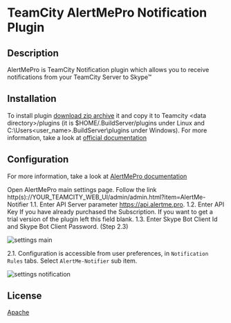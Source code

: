 TeamCity AlertMePro Notification Plugin
====================================

Description
-----------
AlertMePro is TeamCity Notification plugin which allows you to receive notifications from your TeamCity Server to Skype™

Installation
------------
To install plugin [download zip archive](https://github.com/voiplab/alertMePro/releases) it and copy it to Teamcity \<data directory\>/plugins (it is $HOME/.BuildServer/plugins under Linux and C:\Users\<user_name>\.BuildServer\plugins under Windows).
For more information, take a look at [official documentation](https://confluence.jetbrains.com/display/TCD10/Installing+Additional+Plugins)

Configuration
-------------
For more information, take a look at [AlertMePro documentation](https://alertme.pro/installation/)

Open AlertMePro main settings page. Follow the link http(s)://YOUR_TEAMCITY_WEB_UI/admin/admin.html?item=AlertMe-Notifier
1.1. Enter API Server parameter https://api.alertme.pro.
1.2. Enter API Key If you have already purchased the Subscription. If you want to get a trial version of the plugin left this field blank.
1.3. Enter Skype Bot Client Id and Skype Bot Client Password. (Step 2.3)

![settings main](https://alertme.pro/wp-content/uploads/2016/10/Screenshot-at-2016-10-17-174126-768x466.png)

2.1. Configuration is accessible from user preferences, in `Notification Rules` tabs. Select `AlertMe-Notifier` sub item.

![settings notification](https://alertme.pro/wp-content/uploads/2016/10/Screenshot-at-2016-10-17-174140-1024x697.png)

License
-------
[Apache](https://github.com/voiplab/alertMePro/blob/master/LICENSE.txt)
